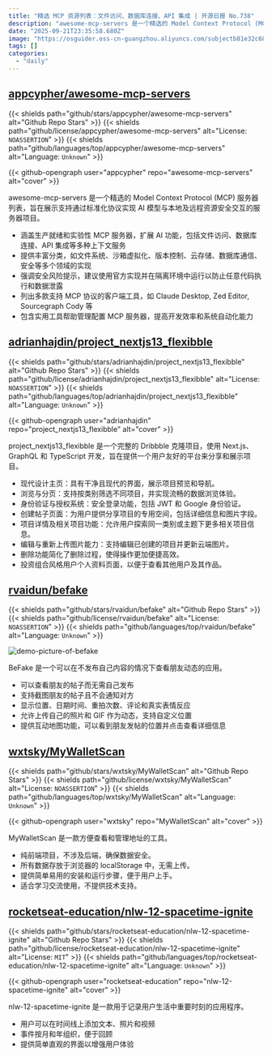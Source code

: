 ```yaml
---
title: "精选 MCP 资源列表：文件访问、数据库连接、API 集成 | 开源日报 No.738"
description: "awesome-mcp-servers 是一个精选的 Model Context Protocol (MCP) 服务器列表，旨在展示支持 AI 模型与资源安全交互的服务器项目，涵盖生产和实验性服务器，提供多种上下文服务和安全风险提示，支持多种客户端工具，旨在提高开发效率和系统自动化能力。"
date: "2025-09-21T23:35:58.680Z"
image: "https://osguider.oss-cn-guangzhou.aliyuncs.com/subjectb81e32c688f43620064dcb695e55cd0c.png"
tags: []
categories:
  - "daily"
---
```


## [appcypher/awesome-mcp-servers](https://github.com/appcypher/awesome-mcp-servers)

{{< shields path="github/stars/appcypher/awesome-mcp-servers" alt="Github Repo Stars" >}} {{< shields path="github/license/appcypher/awesome-mcp-servers" alt="License: `NOASSERTION`" >}} {{< shields path="github/languages/top/appcypher/awesome-mcp-servers" alt="Language: `Unknown`" >}}

{{< github-opengraph user="appcypher" repo="awesome-mcp-servers" alt="cover" >}}

awesome-mcp-servers 是一个精选的 Model Context Protocol (MCP) 服务器列表，旨在展示支持通过标准化协议实现 AI 模型与本地及远程资源安全交互的服务器项目。

- 涵盖生产就绪和实验性 MCP 服务器，扩展 AI 功能，包括文件访问、数据库连接、API 集成等多种上下文服务
- 提供丰富分类，如文件系统、沙箱虚拟化、版本控制、云存储、数据库通信、安全等多个领域的实现
- 强调安全风险提示，建议使用官方实现并在隔离环境中运行以防止任意代码执行和数据泄露
- 列出多款支持 MCP 协议的客户端工具，如 Claude Desktop, Zed Editor, Sourcegraph Cody 等
- 包含实用工具帮助管理配置 MCP 服务器，提高开发效率和系统自动化能力
  
## [adrianhajdin/project_nextjs13_flexibble](https://github.com/adrianhajdin/project_nextjs13_flexibble)

{{< shields path="github/stars/adrianhajdin/project_nextjs13_flexibble" alt="Github Repo Stars" >}} {{< shields path="github/license/adrianhajdin/project_nextjs13_flexibble" alt="License: `NOASSERTION`" >}} {{< shields path="github/languages/top/adrianhajdin/project_nextjs13_flexibble" alt="Language: `Unknown`" >}}

{{< github-opengraph user="adrianhajdin" repo="project_nextjs13_flexibble" alt="cover" >}}

project_nextjs13_flexibble 是一个完整的 Dribbble 克隆项目，使用 Next.js、GraphQL 和 TypeScript 开发，旨在提供一个用户友好的平台来分享和展示项目。

- 现代设计主页：具有干净且现代的界面，展示项目预览和导航。
- 浏览与分页：支持按类别筛选不同项目，并实现流畅的数据浏览体验。
- 身份验证与授权系统：安全登录功能，包括 JWT 和 Google 身份验证。
- 创建帖子页面：为用户提供分享项目的专用空间，包括详细信息和图片字段。
- 项目详情及相关项目功能：允许用户探索同一类别或主题下更多相关项目信息。
- 编辑与重新上传图片能力：支持编辑已创建的项目并更新云端图片。
- 删除功能简化了删除过程，使得操作更加便捷高效。
- 投资组合风格用户个人资料页面，以便于查看其他用户及其作品。
  
## [rvaidun/befake](https://github.com/rvaidun/befake)

{{< shields path="github/stars/rvaidun/befake" alt="Github Repo Stars" >}} {{< shields path="github/license/rvaidun/befake" alt="License: `NOASSERTION`" >}} {{< shields path="github/languages/top/rvaidun/befake" alt="Language: `Unknown`" >}}

![demo-picture-of-befake](https://static.osguider.com/subject/github/rvaidun/befake/51fe430a74fe60b038d04a26336a66ab.png)

BeFake 是一个可以在不发布自己内容的情况下查看朋友动态的应用。

- 可以查看朋友的帖子而无需自己发布
- 支持截图朋友的帖子且不会通知对方
- 显示位置、日期时间、重拍次数、评论和真实表情反应
- 允许上传自己的照片和 GIF 作为动态，支持自定义位置
- 提供互动地图功能，可以看到朋友发帖的位置并点击查看详细信息
  
## [wxtsky/MyWalletScan](https://github.com/wxtsky/MyWalletScan)

{{< shields path="github/stars/wxtsky/MyWalletScan" alt="Github Repo Stars" >}} {{< shields path="github/license/wxtsky/MyWalletScan" alt="License: `NOASSERTION`" >}} {{< shields path="github/languages/top/wxtsky/MyWalletScan" alt="Language: `Unknown`" >}}

{{< github-opengraph user="wxtsky" repo="MyWalletScan" alt="cover" >}}

MyWalletScan 是一款方便查看和管理地址的工具。

- 纯前端项目，不涉及后端，确保数据安全。
- 所有数据存放于浏览器的 localStorage 中，无需上传。
- 提供简单易用的安装和运行步骤，便于用户上手。
- 适合学习交流使用，不提供技术支持。
  
## [rocketseat-education/nlw-12-spacetime-ignite](https://github.com/rocketseat-education/nlw-12-spacetime-ignite)

{{< shields path="github/stars/rocketseat-education/nlw-12-spacetime-ignite" alt="Github Repo Stars" >}} {{< shields path="github/license/rocketseat-education/nlw-12-spacetime-ignite" alt="License: `MIT`" >}} {{< shields path="github/languages/top/rocketseat-education/nlw-12-spacetime-ignite" alt="Language: `Unknown`" >}}

{{< github-opengraph user="rocketseat-education" repo="nlw-12-spacetime-ignite" alt="cover" >}}

nlw-12-spacetime-ignite 是一款用于记录用户生活中重要时刻的应用程序。

- 用户可以在时间线上添加文本、照片和视频
- 事件按月和年组织，便于回顾
- 提供简单直观的界面以增强用户体验
  
